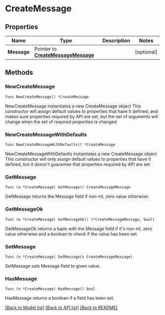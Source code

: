 # CreateMessage

## Properties

Name | Type | Description | Notes
------------ | ------------- | ------------- | -------------
**Message** | Pointer to [**CreateMessageMessage**](CreateMessageMessage.md) |  | [optional] 

## Methods

### NewCreateMessage

`func NewCreateMessage() *CreateMessage`

NewCreateMessage instantiates a new CreateMessage object
This constructor will assign default values to properties that have it defined,
and makes sure properties required by API are set, but the set of arguments
will change when the set of required properties is changed

### NewCreateMessageWithDefaults

`func NewCreateMessageWithDefaults() *CreateMessage`

NewCreateMessageWithDefaults instantiates a new CreateMessage object
This constructor will only assign default values to properties that have it defined,
but it doesn't guarantee that properties required by API are set

### GetMessage

`func (o *CreateMessage) GetMessage() CreateMessageMessage`

GetMessage returns the Message field if non-nil, zero value otherwise.

### GetMessageOk

`func (o *CreateMessage) GetMessageOk() (*CreateMessageMessage, bool)`

GetMessageOk returns a tuple with the Message field if it's non-nil, zero value otherwise
and a boolean to check if the value has been set.

### SetMessage

`func (o *CreateMessage) SetMessage(v CreateMessageMessage)`

SetMessage sets Message field to given value.

### HasMessage

`func (o *CreateMessage) HasMessage() bool`

HasMessage returns a boolean if a field has been set.


[[Back to Model list]](../README.md#documentation-for-models) [[Back to API list]](../README.md#documentation-for-api-endpoints) [[Back to README]](../README.md)


